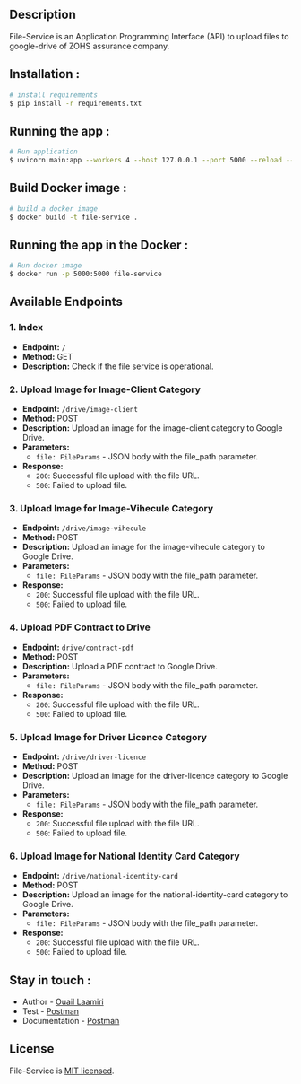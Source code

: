 ## Description

File-Service is an Application Programming Interface (API) to upload files to google-drive of ZOHS assurance company.
## Installation :
```bash
# install requirements
$ pip install -r requirements.txt 
```
## Running the app : 
```bash
# Run application
$ uvicorn main:app --workers 4 --host 127.0.0.1 --port 5000 --reload --log-level info
```
## Build Docker image : 
```bash
# build a docker image
$ docker build -t file-service .
```
## Running the app in the Docker : 
```bash
# Run docker image
$ docker run -p 5000:5000 file-service
```

## Available Endpoints

### 1. Index

- **Endpoint:** `/`
- **Method:** GET
- **Description:** Check if the file service is operational.

### 2. Upload Image for Image-Client Category

- **Endpoint:** `/drive/image-client`
- **Method:** POST
- **Description:** Upload an image for the image-client category to Google Drive.
- **Parameters:** 
    - `file: FileParams` - JSON body with the file_path parameter.
- **Response:**
    - `200`: Successful file upload with the file URL.
    - `500`: Failed to upload file.

### 3. Upload Image for Image-Vihecule Category

- **Endpoint:** `/drive/image-vihecule`
- **Method:** POST
- **Description:** Upload an image for the image-vihecule category to Google Drive.
- **Parameters:** 
    - `file: FileParams` - JSON body with the file_path parameter.
- **Response:**
    - `200`: Successful file upload with the file URL.
    - `500`: Failed to upload file.

### 4. Upload PDF Contract to Drive

- **Endpoint:** `drive/contract-pdf`
- **Method:** POST
- **Description:** Upload a PDF contract to Google Drive.
- **Parameters:** 
    - `file: FileParams` - JSON body with the file_path parameter.
- **Response:**
    - `200`: Successful file upload with the file URL.
    - `500`: Failed to upload file.

### 5. Upload Image for Driver Licence Category

- **Endpoint:** `/drive/driver-licence`
- **Method:** POST
- **Description:** Upload an image for the driver-licence category to Google Drive.
- **Parameters:** 
  - `file: FileParams` - JSON body with the file_path parameter.
- **Response:**
  - `200`: Successful file upload with the file URL.
  - `500`: Failed to upload file.

### 6.  Upload Image for National Identity Card Category

- **Endpoint:** `/drive/national-identity-card`
- **Method:** POST
- **Description:** Upload an image for the national-identity-card category to Google Drive.
- **Parameters:** 
  - `file: FileParams` - JSON body with the file_path parameter.
- **Response:**
    - `200`: Successful file upload with the file URL.
    - `500`: Failed to upload file.







## Stay in touch :
- Author - [Ouail Laamiri](https://www.linkedin.com/in/ouaillaamiri/)
- Test - [Postman](https://www.postman.com/avionics-meteorologist-32935362/workspace/postman-api-fundamentals-student-expert/collection/29141176-282aba17-b309-429b-94ff-a7d13f6f4e1a?action=share&creator=29141176)
- Documentation - [Postman](https://documenter.getpostman.com/view/29141176/2s9Ykt4eMm)

## License

File-Service is [MIT licensed](LICENSE).